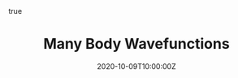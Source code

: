 ---
title: Many Body Wavefunctions
summary: Product States. Fermi gas. Density, density matrix, and pair distribution.
authors: [Austen Lamacraft]
tags: []
categories: []
date: "2020-10-09T10:00:00Z"
date_end: "2020-10-09T11:30:00Z"
all_day: false
publishDate: "2019-10-28T10:30:00Z"
slides: many-body-wavefunctions
math: true
---